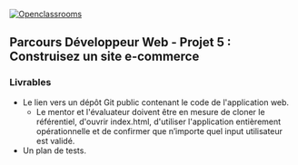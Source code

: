 [![Openclassrooms](https://1to1progress.fr/wp-content/uploads/2019/05/openclassrooms-e1557761236158.png)](https://openclassrooms.com)
## Parcours Développeur Web - Projet 5 : Construisez un site e-commerce
### Livrables
* Le lien vers un dépôt Git public contenant le code de l'application web.
  * Le mentor et l'évaluateur doivent être en mesure de cloner le référentiel, d'ouvrir index.html, d'utiliser l'application entièrement opérationnelle et de confirmer que n’importe quel input utilisateur est validé.
* Un plan de tests.
